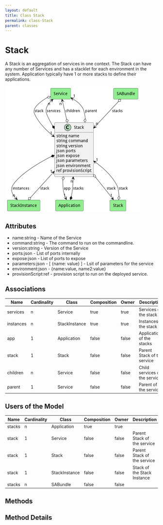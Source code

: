 ```yaml
---
layout: default
title: Class Stack
permalink: class-Stack
parent: classes
---
```


# Stack

A Stack is an aggregation of services in one context. The Stack can have any number of Services and has a stacklet for each environment in the system. Application typically have 1 or more stacks to define their applications.

![Logical Diagram](./logical.png)

## Attributes

* name:string - Name of the Service
* command:string - The command to run on the commandline.
* version:string - Version of the Service
* ports:json - List of ports internally
* expose:json - List of ports to expose
* parameters:json - [ {name: value} ] - Lsit of parameters for the service
* environment:json - {name:value, name2:value}
* provisionScript:ref - provision script to run on the deployed service.


## Associations

| Name | Cardinality | Class | Composition | Owner | Description |
| --- | --- | --- | --- | --- | --- |
| services | n | Service | true | true | Services of the stack |
| instances | n | StackInstance | true | true | Instances of the stack |
| app | 1 | Application | false | false | Applications of the stacks |
| stack | 1 | Stack | false | false | Parent Stack of the service |
| children | n | Service | false | false | Child services of the service |
| parent | 1 | Service | false | false | Parent of the service |


## Users of the Model

| Name | Cardinality | Class | Composition | Owner | Description |
| --- | --- | --- | --- | --- | --- |
| stacks | n | Application | true | true |  |
| stack | 1 | Service | false | false | Parent Stack of the service |
| stack | 1 | Stack | false | false | Parent Stack of the service |
| stack | 1 | StackInstance | false | false | Stack of the Stack Instance |
| stacks | n | SABundle | false | false |  |





## Methods


<h2>Method Details</h2>
    

